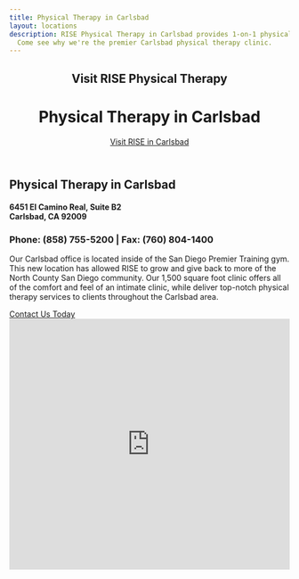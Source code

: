 ```yaml
---
title: Physical Therapy in Carlsbad
layout: locations
description: RISE Physical Therapy in Carlsbad provides 1-on-1 physical therapy treatment.
  Come see why we're the premier Carlsbad physical therapy clinic.
---
```


<!-- Carlsbad Location Page -->
  <header id="carlsbad">
    <div class="container">
      <div class="intro-text">
        <div><h2 class="intro-lead-in">Visit RISE Physical Therapy</h2></div>
        <div><h1 class="intro-heading">Physical Therapy in Carlsbad</h1></div>
        <a href="#location-content" class="page-scroll btn btn-xl">Visit RISE in Carlsbad</a>
      </div>
    </div>
  </header>
  <section id="location-content">
    <div class="container">
      <div class="row">
        <div class="col-lg-6">
          <h2 class="section-heading">Physical Therapy in Carlsbad</h2>
          <h4 class="subheading">6451 El Camino Real, Suite B2<br> Carlsbad, CA 92009</h4>
          <h3 class="section-subheading text-muted locations">Phone: (858) 755-5200 | Fax: (760) 804-1400</h3>
          <p class="text-muted">Our Carlsbad office is located inside of the San Diego Premier Training gym. This new location has allowed RISE to grow and give back to more of the North County San Diego community. Our 1,500 square foot clinic offers all of the comfort and feel of an intimate clinic, while deliver top-notch physical therapy services to clients throughout the Carlsbad area.</p>
          <a href="#contact" class="page-scroll btn btn-xl" id="location-contact-btn">Contact Us Today</a>
        </div>
        <div class="col-lg-6">
          <iframe src="https://www.google.com/maps/embed?pb=!1m14!1m8!1m3!1d6683.383944853974!2d-117.270481!3d33.117181!3m2!1i1024!2i768!4f13.1!3m3!1m2!1s0x0%3A0xa79a9e0a0fe0ff!2sRISE+Physical+Therapy!5e0!3m2!1sen!2sus!4v1487453387526" width="100%" height="450" frameborder="0" style="border:0" allowfullscreen></iframe>
        </div>
      </div>
    </div>
  </section>
